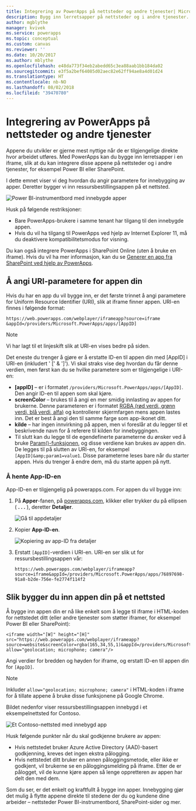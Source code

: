 ```yaml
---
title: Integrering av PowerApps på nettsteder og andre tjenester| Microsoft Docs
description: Bygg inn lerretsapper på nettsteder og i andre tjenester.
author: mgblythe
manager: kvivek
ms.service: powerapps
ms.topic: conceptual
ms.custom: canvas
ms.reviewer: ''
ms.date: 10/20/2017
ms.author: mblythe
ms.openlocfilehash: e48da773f34eb2abedd65c3ea88aab1bb184da02
ms.sourcegitcommit: e3f5a2bef64085d02aec82e62ff94ae8a4d01d24
ms.translationtype: HT
ms.contentlocale: nb-NO
ms.lasthandoff: 08/02/2018
ms.locfileid: "39470780"
---
```

# <a name="integrate-powerapps-into-websites-and-other-services"></a>Integrering av PowerApps på nettsteder og andre tjenester
Appene du utvikler er gjerne mest nyttige når de er tilgjengelige direkte hvor arbeidet utføres. Med PowerApps kan du bygge inn lerretsapper i en iframe, slik at du kan integrere disse appene på nettsteder og i andre tjenester, for eksempel Power BI eller SharePoint.

I dette emnet viser vi deg hvordan du angir parametere for innebygging av apper. Deretter bygger vi inn ressursbestillingsappen på et nettsted.

![Power BI-instrumentbord med innebygde apper](./media/embed-apps-dev/embed-dashboard.png)

Husk på følgende restriksjoner:

* Bare PowerApps-brukere i samme tenant har tilgang til den innebygde appen.
* Hvis du vil ha tilgang til PowerApps ved hjelp av Internet Explorer 11, må du deaktivere kompatibilitetsmodus for visning.

Du kan også integrere PowerApps i SharePoint Online (uten å bruke en iframe). Hvis du vil ha mer informasjon, kan du se [Generer en app fra SharePoint ved hjelp av PowerApps](../canvas-apps/generate-app-from-sharepoint-list-interface.md).

## <a name="set-uri-parameters-for-your-app"></a>Å angi URI-parametere for appen din
Hvis du har en app du vil bygge inn, er det første trinnet å angi parametere for Uniform Resource Identifier (URI), slik at iframe finner appen. URI-en finnes i følgende format:

```
https://web.powerapps.com/webplayer/iframeapp?source=iframe
&appId=/providers/Microsoft.PowerApps/apps/[AppID]
```

> [!NOTE]
> Vi har lagt til et linjeskift slik at URI-en vises bedre på siden.

Det eneste du trenger å gjøre er å erstatte ID-en til appen din med [AppID] i URI-en (inkludert ' [' & ']'). Vi skal straks vise deg hvordan du får denne verdien, men først kan du se hvilke parametere som er tilgjengelige i URI-en:

* **[appID]**  – er i formatet `/providers/Microsoft.PowerApps/apps/[AppID]`. Den angir ID-en til appen som skal kjøre.
* **screenColor** – brukes til å angi en mer smidig innlasting av appen for brukerne. Denne parameteren er i formatet [RGBA (rød verdi, grønn verdi, blå verdi, alfa)](../canvas-apps/functions/function-colors.md) og kontrollerer skjermfargen mens appen lastes inn. Det er best å angi den til samme farge som app-ikonet ditt.
* **kilde** – har ingen innvirkning på appen, men vi foreslår at du legger til et beskrivende navn for å referere til kilden for innebyggingen.
* Til slutt kan du legge til de egendefinerte parameterne du ønsker ved å bruke [Param()-funksjonen](../canvas-apps/functions/function-param.md), og disse verdiene kan brukes av appen din. De legges til på slutten av URI-en, for eksempel `[AppID]&amp;param1=value1`. Disse parameterne leses bare når du starter appen. Hvis du trenger å endre dem, må du starte appen på nytt.

### <a name="get-the-app-id"></a>Å hente App-ID-en
App-ID-en er tilgjengelig på powerapps.com. For appen du vil bygge inn:

1. På **Apper**-fanen, på [powerapps.com](https://powerapps.microsoft.com), klikker eller trykker du på ellipsen ( **. . .** ), deretter **Detaljer**.
   
    ![Gå til appdetaljer](./media/embed-apps-dev/details.png)
2. Kopier **App-ID-en**.
   
    ![Kopiering av app-ID fra detaljer](./media/embed-apps-dev/app-id.png)
3. Erstatt `[AppID]`-verdien i URI-en. URI-en ser slik ut for ressursbestillingsappen vår:
   
    ```
    https://web.powerapps.com/webplayer/iframeapp?source=iframe&appId=/providers/Microsoft.PowerApps/apps/76897698-91a8-b2de-756e-fe2774f114f2
    ```

## <a name="embed-your-app-in-a-website"></a>Slik bygger du inn appen din på et nettsted
Å bygge inn appen din er nå like enkelt som å legge til iframe i HTML-koden for nettstedet ditt (eller andre tjenester som støtter iframer, for eksempel Power BI eller SharePoint):

```
<iframe width="[W]" height="[H]" src="https://web.powerapps.com/webplayer/iframeapp?source=website&screenColor=rgba(165,34,55,1)&appId=/providers/Microsoft.PowerApps/apps/[AppID]" allow="geolocation; microphone; camera"/>
```

Angi verdier for bredden og høyden for iframe, og erstatt ID-en til appen din for `[AppID]`.

> [!NOTE]
> Inkluder `allow="geolocation; microphone; camera"` i HTML-koden i iframe for å tillate appene å bruke disse funksjonene på Google Chrome.

Bildet nedenfor viser ressursbestillingsappen innebygd i et eksempelnettsted for Contoso.

![Et Contoso-nettsted med innebygd app](./media/embed-apps-dev/contoso-website.png)

Husk følgende punkter når du skal godkjenne brukere av appen:

* Hvis nettstedet bruker Azure Active Directory (AAD)-basert godkjenning, kreves det ingen ekstra pålogging.
* Hvis nettstedet ditt bruker en annen påloggingsmetode, eller ikke er godkjent, vil brukerne se en påloggingsmelding på iframe. Etter de er pålogget, vil de kunne kjøre appen så lenge oppretteren av appen har delt den med dem.

Som du ser, er det enkelt og kraftfullt å bygge inn apper. Innebygging gjør det mulig å flytte appene direkte til stedene der du og kundene dine arbeider – nettsteder Power BI-instrumentbord, SharePoint-sider og mer.

